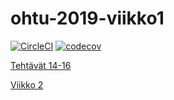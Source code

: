 # ohtu-2019-viikko1

[![CircleCI](https://circleci.com/gh/MikaelTornwall/ohtu-2019-viikko1.svg?style=svg)](https://circleci.com/gh/MikaelTornwall/ohtu-2019-viikko1)
[![codecov](https://codecov.io/gh/MikaelTornwall/ohtu-2019-viikko1/branch/master/graph/badge.svg)](https://codecov.io/gh/MikaelTornwall/ohtu-2019-viikko1)

[Tehtävät 14-16](https://github.com/MikaelTornwall/ohtu-2020)

[Viikko 2](https://github.com/MikaelTornwall/ohtu-2020/tree/master/viikko2)
